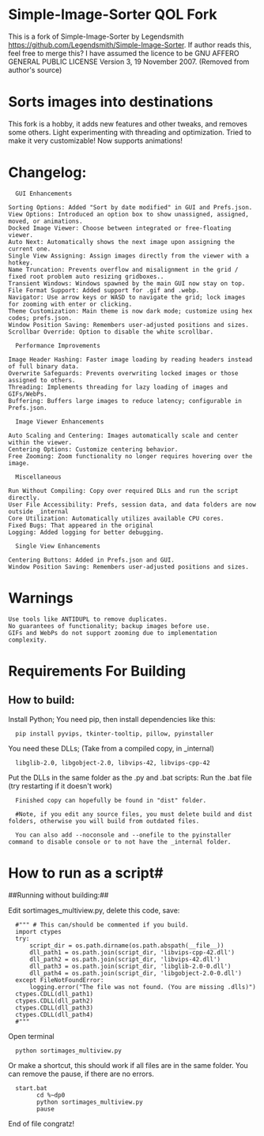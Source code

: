 # Simple-Image-Sorter QOL Fork
This is a fork of Simple-Image-Sorter by Legendsmith https://github.com/Legendsmith/Simple-Image-Sorter. If author reads this, feel free to merge this?
I have assumed the licence to be GNU AFFERO GENERAL PUBLIC LICENSE Version 3, 19 November 2007. (Removed from author's source)

# Sorts images into destinations #
This fork is a hobby, it adds new features and other tweaks, and removes some others. Light experimenting with threading and optimization. Tried to make it very customizable! Now supports animations!

# Changelog: #

      GUI Enhancements

    Sorting Options: Added "Sort by date modified" in GUI and Prefs.json.
    View Options: Introduced an option box to show unassigned, assigned, moved, or animations.
    Docked Image Viewer: Choose between integrated or free-floating viewer.
    Auto Next: Automatically shows the next image upon assigning the current one.
    Single View Assigning: Assign images directly from the viewer with a hotkey.
    Name Truncation: Prevents overflow and misalignment in the grid / fixed root problem auto resizing gridboxes..
    Transient Windows: Windows spawned by the main GUI now stay on top.
    File Format Support: Added support for .gif and .webp.
    Navigator: Use arrow keys or WASD to navigate the grid; lock images for zooming with enter or clicking.
    Theme Customization: Main theme is now dark mode; customize using hex codes; prefs.json.
    Window Position Saving: Remembers user-adjusted positions and sizes.
    Scrollbar Override: Option to disable the white scrollbar.

      Performance Improvements

    Image Header Hashing: Faster image loading by reading headers instead of full binary data.
    Overwrite Safeguards: Prevents overwriting locked images or those assigned to others.
    Threading: Implements threading for lazy loading of images and GIFs/WebPs.
    Buffering: Buffers large images to reduce latency; configurable in Prefs.json.

      Image Viewer Enhancements

    Auto Scaling and Centering: Images automatically scale and center within the viewer.
    Centering Options: Customize centering behavior.
    Free Zooming: Zoom functionality no longer requires hovering over the image.

      Miscellaneous

    Run Without Compiling: Copy over required DLLs and run the script directly.
    User File Accessibility: Prefs, session data, and data folders are now outside _internal
    Core Utilization: Automatically utilizes available CPU cores.
    Fixed Bugs: That appeared in the original
    Logging: Added logging for better debugging.

      Single View Enhancements

    Centering Buttons: Added in Prefs.json and GUI.
    Window Position Saving: Remembers user-adjusted positions and sizes.

# Warnings #

    Use tools like ANTIDUPL to remove duplicates.
    No guarantees of functionality; backup images before use.
    GIFs and WebPs do not support zooming due to implementation complexity.
    
# Requirements For Building #

##  How to build: ##
Install Python; You need pip, then install dependencies like this:

      pip install pyvips, tkinter-tooltip, pillow, pyinstaller

You need these DLLs; (Take from a compiled copy, in _internal)

      libglib-2.0, libgobject-2.0, libvips-42, libvips-cpp-42

Put the DLLs in the same folder as the .py and .bat scripts:
Run the .bat file (try restarting if it doesn't work)

      Finished copy can hopefully be found in "dist" folder.

      #Note, if you edit any source files, you must delete build and dist folders, otherwise you will build from outdated files.

      You can also add --noconsole and --onefile to the pyinstaller command to disable console or to not have the _internal folder.

# How to run as a script#
##Running without building:##

Edit sortimages_multiview.py, delete this code, save:

      #""" # This can/should be commented if you build.
      import ctypes
      try:
          script_dir = os.path.dirname(os.path.abspath(__file__))
          dll_path1 = os.path.join(script_dir, 'libvips-cpp-42.dll')
          dll_path2 = os.path.join(script_dir, 'libvips-42.dll')
          dll_path3 = os.path.join(script_dir, 'libglib-2.0-0.dll')
          dll_path4 = os.path.join(script_dir, 'libgobject-2.0-0.dll')
      except FileNotFoundError:
          logging.error("The file was not found. (You are missing .dlls)")
      ctypes.CDLL(dll_path1)
      ctypes.CDLL(dll_path2)
      ctypes.CDLL(dll_path3)
      ctypes.CDLL(dll_path4)
      #"""
      
Open terminal

      python sortimages_multiview.py

Or make a shortcut, this should work if all files are in the same folder. You can remove the pause, if there are no errors.

      start.bat
            cd %~dp0
            python sortimages_multiview.py
            pause
      
End of file congratz!
